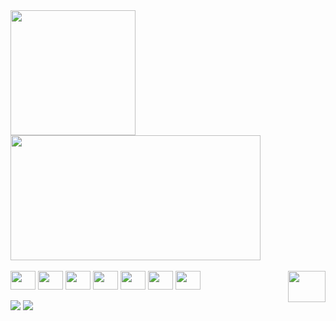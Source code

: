  
  <a href="https://github.com/meirad3v">
  <img height="200" align="center" src="https://github-readme-stats.vercel.app/api?username=meirad3v&show_icons=true&theme=tokyonight&border_radius=5.5&rank_icon=github"/>
  </a>
  <a href="https://github.com/meirad3v">
  <img height="200" width = "400" align="center" src="https://github-readme-stats.vercel.app/api/top-langs/?username=meirad3v&layout=compact&hide_progress=true&theme=tokyonight"/>
  </a>
  <div style="display: inline_block"><br>
  <img align="center" height="30" width="40" src="https://cdn.jsdelivr.net/gh/devicons/devicon/icons/html5/html5-original.svg"">
  <img align="center" height="30" width="40" src="https://cdn.jsdelivr.net/gh/devicons/devicon/icons/css3/css3-original.svg"">
  <img align="center" height="30" width="40" src="https://cdn.jsdelivr.net/gh/devicons/devicon/icons/php/php-original.svg">
  <img align="center" height="30" width="40" src="https://cdn.jsdelivr.net/gh/devicons/devicon/icons/javascript/javascript-original.svg">
  <img align="center" height="30" width="40" src="https://cdn.jsdelivr.net/gh/devicons/devicon/icons/java/java-original.svg">
  <img align="center" height="30" width="40" src="https://cdn.jsdelivr.net/gh/devicons/devicon/icons/mysql/mysql-original.svg">
  <img align="center" height="30" width="40" src="https://cdn.jsdelivr.net/gh/devicons/devicon/icons/mongodb/mongodb-original.svg">
  <img align="right" height="50" width="60" src="https://i.pinimg.com/originals/66/36/d3/6636d37ba22a391c6353b1436a81f656.gif">
  </div>
  
  
  
<div>
  <br>
  <a href="mailto:eduardo0ws.m@gmail.com" target="_blank"><img src="https://img.shields.io/badge/Gmail-D14836?style=for-the-badge&logo=gmail&logoColor=white" target="_blank"></a>
  <a href="https://www.linkedin.com/in/eduardo-meira-7280622b0/" target="_blank"><img src="https://img.shields.io/badge/LinkedIn-0077B5?style=for-the-badge&logo=linkedin&logoColor=white" target="_blank"></a>

</div>
